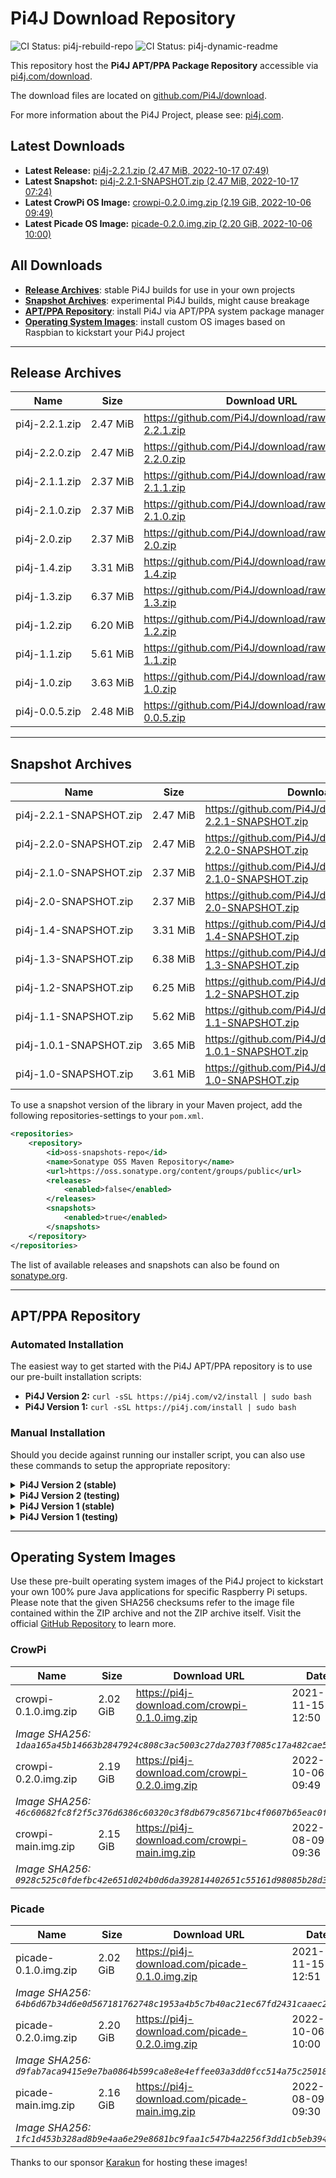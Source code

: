 # Pi4J Download Repository

![CI Status: pi4j-rebuild-repo](https://github.com/Pi4J/download/workflows/pi4j-rebuild-repo/badge.svg)
![CI Status: pi4j-dynamic-readme](https://github.com/Pi4J/download/workflows/pi4j-dynamic-readme/badge.svg)

This repository host the **Pi4J APT/PPA Package Repository** accessible via [pi4j.com/download](https://pi4j.com/download).

The download files are located on [github.com/Pi4J/download](https://github.com/Pi4J/download).

For more information about the Pi4J Project, please see: [pi4j.com](https://pi4j.com/).

## Latest Downloads
- **Latest Release:** [pi4j-2.2.1.zip (2.47 MiB, 2022-10-17 07:49)](https://github.com/Pi4J/download/raw/main/pi4j-2.2.1.zip)
- **Latest Snapshot:** [pi4j-2.2.1-SNAPSHOT.zip (2.47 MiB, 2022-10-17 07:24)](https://github.com/Pi4J/download/raw/main/pi4j-2.2.1-SNAPSHOT.zip)
- **Latest CrowPi OS Image:** [crowpi-0.2.0.img.zip (2.19 GiB, 2022-10-06 09:49)](https://pi4j-download.com/crowpi-0.2.0.img.zip)
- **Latest Picade OS Image:** [picade-0.2.0.img.zip (2.20 GiB, 2022-10-06 10:00)](https://pi4j-download.com/picade-0.2.0.img.zip)

## All Downloads
- **[Release Archives](#release-archives)**: stable Pi4J builds for use in your own projects
- **[Snapshot Archives](#snapshot-archives)**: experimental Pi4J builds, might cause breakage
- **[APT/PPA Repository](#aptppa-repository)**: install Pi4J via APT/PPA system package manager
- **[Operating System Images](#operating-system-images)**: install custom OS images based on Raspbian to kickstart your Pi4J project

---

## Release Archives
<table>
<thead>
    <tr>
        <th>Name</th>
        <th>Size</th>
        <th>Download URL</th>
        <th>Date</th>
    </tr>
</thead>
<tbody>
<tr>
    <td nowrap>pi4j-2.2.1.zip</td>
    <td nowrap>2.47 MiB</td>
    <td><a href="https://github.com/Pi4J/download/raw/main/pi4j-2.2.1.zip">https://github.com/Pi4J/download/raw/main/pi4j-2.2.1.zip</a></td>
    <td nowrap>2022-10-17 07:49</td>
</tr>
<tr>
    <td nowrap>pi4j-2.2.0.zip</td>
    <td nowrap>2.47 MiB</td>
    <td><a href="https://github.com/Pi4J/download/raw/main/pi4j-2.2.0.zip">https://github.com/Pi4J/download/raw/main/pi4j-2.2.0.zip</a></td>
    <td nowrap>2022-08-29 08:51</td>
</tr>
<tr>
    <td nowrap>pi4j-2.1.1.zip</td>
    <td nowrap>2.37 MiB</td>
    <td><a href="https://github.com/Pi4J/download/raw/main/pi4j-2.1.1.zip">https://github.com/Pi4J/download/raw/main/pi4j-2.1.1.zip</a></td>
    <td nowrap>2021-12-10 15:46</td>
</tr>
<tr>
    <td nowrap>pi4j-2.1.0.zip</td>
    <td nowrap>2.37 MiB</td>
    <td><a href="https://github.com/Pi4J/download/raw/main/pi4j-2.1.0.zip">https://github.com/Pi4J/download/raw/main/pi4j-2.1.0.zip</a></td>
    <td nowrap>2021-11-17 19:44</td>
</tr>
<tr>
    <td nowrap>pi4j-2.0.zip</td>
    <td nowrap>2.37 MiB</td>
    <td><a href="https://github.com/Pi4J/download/raw/main/pi4j-2.0.zip">https://github.com/Pi4J/download/raw/main/pi4j-2.0.zip</a></td>
    <td nowrap>2021-07-14 13:12</td>
</tr>
<tr>
    <td nowrap>pi4j-1.4.zip</td>
    <td nowrap>3.31 MiB</td>
    <td><a href="https://github.com/Pi4J/download/raw/main/pi4j-1.4.zip">https://github.com/Pi4J/download/raw/main/pi4j-1.4.zip</a></td>
    <td nowrap>2021-03-02 16:39</td>
</tr>
<tr>
    <td nowrap>pi4j-1.3.zip</td>
    <td nowrap>6.37 MiB</td>
    <td><a href="https://github.com/Pi4J/download/raw/main/pi4j-1.3.zip">https://github.com/Pi4J/download/raw/main/pi4j-1.3.zip</a></td>
    <td nowrap>2021-01-29 19:36</td>
</tr>
<tr>
    <td nowrap>pi4j-1.2.zip</td>
    <td nowrap>6.20 MiB</td>
    <td><a href="https://github.com/Pi4J/download/raw/main/pi4j-1.2.zip">https://github.com/Pi4J/download/raw/main/pi4j-1.2.zip</a></td>
    <td nowrap>2021-01-29 19:36</td>
</tr>
<tr>
    <td nowrap>pi4j-1.1.zip</td>
    <td nowrap>5.61 MiB</td>
    <td><a href="https://github.com/Pi4J/download/raw/main/pi4j-1.1.zip">https://github.com/Pi4J/download/raw/main/pi4j-1.1.zip</a></td>
    <td nowrap>2021-01-29 19:36</td>
</tr>
<tr>
    <td nowrap>pi4j-1.0.zip</td>
    <td nowrap>3.63 MiB</td>
    <td><a href="https://github.com/Pi4J/download/raw/main/pi4j-1.0.zip">https://github.com/Pi4J/download/raw/main/pi4j-1.0.zip</a></td>
    <td nowrap>2021-01-29 19:36</td>
</tr>
<tr>
    <td nowrap>pi4j-0.0.5.zip</td>
    <td nowrap>2.48 MiB</td>
    <td><a href="https://github.com/Pi4J/download/raw/main/pi4j-0.0.5.zip">https://github.com/Pi4J/download/raw/main/pi4j-0.0.5.zip</a></td>
    <td nowrap>2021-01-29 19:36</td>
</tr>
</tbody>
</table>

---

## Snapshot Archives
<table>
<thead>
    <tr>
        <th>Name</th>
        <th>Size</th>
        <th>Download URL</th>
        <th>Date</th>
    </tr>
</thead>
<tbody>
<tr>
    <td nowrap>pi4j-2.2.1-SNAPSHOT.zip</td>
    <td nowrap>2.47 MiB</td>
    <td><a href="https://github.com/Pi4J/download/raw/main/pi4j-2.2.1-SNAPSHOT.zip">https://github.com/Pi4J/download/raw/main/pi4j-2.2.1-SNAPSHOT.zip</a></td>
    <td nowrap>2022-10-17 07:24</td>
</tr>
<tr>
    <td nowrap>pi4j-2.2.0-SNAPSHOT.zip</td>
    <td nowrap>2.47 MiB</td>
    <td><a href="https://github.com/Pi4J/download/raw/main/pi4j-2.2.0-SNAPSHOT.zip">https://github.com/Pi4J/download/raw/main/pi4j-2.2.0-SNAPSHOT.zip</a></td>
    <td nowrap>2022-08-29 08:37</td>
</tr>
<tr>
    <td nowrap>pi4j-2.1.0-SNAPSHOT.zip</td>
    <td nowrap>2.37 MiB</td>
    <td><a href="https://github.com/Pi4J/download/raw/main/pi4j-2.1.0-SNAPSHOT.zip">https://github.com/Pi4J/download/raw/main/pi4j-2.1.0-SNAPSHOT.zip</a></td>
    <td nowrap>2021-10-26 12:07</td>
</tr>
<tr>
    <td nowrap>pi4j-2.0-SNAPSHOT.zip</td>
    <td nowrap>2.37 MiB</td>
    <td><a href="https://github.com/Pi4J/download/raw/main/pi4j-2.0-SNAPSHOT.zip">https://github.com/Pi4J/download/raw/main/pi4j-2.0-SNAPSHOT.zip</a></td>
    <td nowrap>2021-09-04 07:48</td>
</tr>
<tr>
    <td nowrap>pi4j-1.4-SNAPSHOT.zip</td>
    <td nowrap>3.31 MiB</td>
    <td><a href="https://github.com/Pi4J/download/raw/main/pi4j-1.4-SNAPSHOT.zip">https://github.com/Pi4J/download/raw/main/pi4j-1.4-SNAPSHOT.zip</a></td>
    <td nowrap>2021-03-02 16:39</td>
</tr>
<tr>
    <td nowrap>pi4j-1.3-SNAPSHOT.zip</td>
    <td nowrap>6.38 MiB</td>
    <td><a href="https://github.com/Pi4J/download/raw/main/pi4j-1.3-SNAPSHOT.zip">https://github.com/Pi4J/download/raw/main/pi4j-1.3-SNAPSHOT.zip</a></td>
    <td nowrap>2021-01-29 19:36</td>
</tr>
<tr>
    <td nowrap>pi4j-1.2-SNAPSHOT.zip</td>
    <td nowrap>6.25 MiB</td>
    <td><a href="https://github.com/Pi4J/download/raw/main/pi4j-1.2-SNAPSHOT.zip">https://github.com/Pi4J/download/raw/main/pi4j-1.2-SNAPSHOT.zip</a></td>
    <td nowrap>2021-01-29 19:36</td>
</tr>
<tr>
    <td nowrap>pi4j-1.1-SNAPSHOT.zip</td>
    <td nowrap>5.62 MiB</td>
    <td><a href="https://github.com/Pi4J/download/raw/main/pi4j-1.1-SNAPSHOT.zip">https://github.com/Pi4J/download/raw/main/pi4j-1.1-SNAPSHOT.zip</a></td>
    <td nowrap>2021-01-29 19:36</td>
</tr>
<tr>
    <td nowrap>pi4j-1.0.1-SNAPSHOT.zip</td>
    <td nowrap>3.65 MiB</td>
    <td><a href="https://github.com/Pi4J/download/raw/main/pi4j-1.0.1-SNAPSHOT.zip">https://github.com/Pi4J/download/raw/main/pi4j-1.0.1-SNAPSHOT.zip</a></td>
    <td nowrap>2021-01-30 05:27</td>
</tr>
<tr>
    <td nowrap>pi4j-1.0-SNAPSHOT.zip</td>
    <td nowrap>3.61 MiB</td>
    <td><a href="https://github.com/Pi4J/download/raw/main/pi4j-1.0-SNAPSHOT.zip">https://github.com/Pi4J/download/raw/main/pi4j-1.0-SNAPSHOT.zip</a></td>
    <td nowrap>2021-01-29 19:36</td>
</tr>
</tbody>
</table>

To use a snapshot version of the library in your Maven project, add the following repositories-settings to your `pom.xml`.

```xml
<repositories>
    <repository>
        <id>oss-snapshots-repo</id>
        <name>Sonatype OSS Maven Repository</name>
        <url>https://oss.sonatype.org/content/groups/public</url>
        <releases>
            <enabled>false</enabled>
        </releases>
        <snapshots>
            <enabled>true</enabled>
        </snapshots>
    </repository>
</repositories>
```

The list of available releases and snapshots can also be found on [sonatype.org](https://oss.sonatype.org/#nexus-search;quick~pi4j-core).

---

## APT/PPA Repository
### Automated Installation
The easiest way to get started with the Pi4J APT/PPA repository is to use our pre-built installation scripts:

- **Pi4J Version 2:** `curl -sSL https://pi4j.com/v2/install | sudo bash`
- **Pi4J Version 1:** `curl -sSL https://pi4j.com/install | sudo bash`

### Manual Installation
Should you decide against running our installer script, you can also use these commands to setup the appropriate repository:

<details>
<summary><b>Pi4J Version 2 (stable)</b></summary>

<pre><code>wget -qO- https://pi4j.com/pi4j.gpg | sudo apt-key add -
echo 'deb [arch=all] https://pi4j.com/download v2 stable' | sudo tee /etc/apt/sources.list.d/pi4j.list
sudo apt update
sudo apt install pi4j</code></pre>

</details>

<details>
<summary><b>Pi4J Version 2 (testing)</b></summary>

<pre><code>wget -qO- https://pi4j.com/pi4j.gpg | sudo apt-key add -
echo 'deb [arch=all] https://pi4j.com/download v2 testing' | sudo tee /etc/apt/sources.list.d/pi4j.list
sudo apt update
sudo apt install pi4j</code></pre>

</details>

<details>
<summary><b>Pi4J Version 1 (stable)</b></summary>

<pre><code>wget -qO- https://pi4j.com/pi4j.gpg | sudo apt-key add -
echo 'deb [arch=all] https://pi4j.com/download v1 stable' | sudo tee /etc/apt/sources.list.d/pi4j.list
sudo apt update
sudo apt install pi4j</code></pre>

</details>

<details>
<summary><b>Pi4J Version 1 (testing)</b></summary>

<pre><code>wget -qO- https://pi4j.com/pi4j.gpg | sudo apt-key add -
echo 'deb [arch=all] https://pi4j.com/download v1 testing' | sudo tee /etc/apt/sources.list.d/pi4j.list
sudo apt update
sudo apt install pi4j</code></pre>

</details>

---

## Operating System Images
Use these pre-built operating system images of the Pi4J project to kickstart your own 100% pure Java applications for specific Raspberry Pi setups.
Please note that the given SHA256 checksums refer to the image file contained within the ZIP archive and not the ZIP archive itself.
Visit the official [GitHub Repository](https://github.com/Pi4J/pi4j-os) to learn more.

### CrowPi
<table>
<thead>
    <tr>
        <th>Name</th>
        <th>Size</th>
        <th>Download URL</th>
        <th>Date</th>
    </tr>
</thead>
<tbody>
<tr>
    <td>crowpi-0.1.0.img.zip</td>
    <td>2.02 GiB</td>
    <td><a href="https://pi4j-download.com/crowpi-0.1.0.img.zip">https://pi4j-download.com/crowpi-0.1.0.img.zip</a></td>
    <td>2021-11-15 12:50</td>
</tr>
<tr>
    <td colspan="4"><i>Image SHA256: <code>1daa165a45b14663b2847924c808c3ac5003c27da2703f7085c17a482cae529f</code></i></td>
</tr>
<tr>
    <td>crowpi-0.2.0.img.zip</td>
    <td>2.19 GiB</td>
    <td><a href="https://pi4j-download.com/crowpi-0.2.0.img.zip">https://pi4j-download.com/crowpi-0.2.0.img.zip</a></td>
    <td>2022-10-06 09:49</td>
</tr>
<tr>
    <td colspan="4"><i>Image SHA256: <code>46c60682fc8f2f5c376d6386c60320c3f8db679c85671bc4f0607b65eac0fd86</code></i></td>
</tr>
<tr>
    <td>crowpi-main.img.zip</td>
    <td>2.15 GiB</td>
    <td><a href="https://pi4j-download.com/crowpi-main.img.zip">https://pi4j-download.com/crowpi-main.img.zip</a></td>
    <td>2022-08-09 09:36</td>
</tr>
<tr>
    <td colspan="4"><i>Image SHA256: <code>0928c525c0fdefbc42e651d024b0d6da392814402651c55161d98085b28d3359</code></i></td>
</tr>
</tbody>
</table>

### Picade
<table>
<thead>
    <tr>
        <th>Name</th>
        <th>Size</th>
        <th>Download URL</th>
        <th>Date</th>
    </tr>
</thead>
<tbody>
<tr>
    <td>picade-0.1.0.img.zip</td>
    <td>2.02 GiB</td>
    <td><a href="https://pi4j-download.com/picade-0.1.0.img.zip">https://pi4j-download.com/picade-0.1.0.img.zip</a></td>
    <td>2021-11-15 12:51</td>
</tr>
<tr>
    <td colspan="4"><i>Image SHA256: <code>64b6d67b34d6e0d567181762748c1953a4b5c7b40ac21ec67fd2431caaec279a</code></i></td>
</tr>
<tr>
    <td>picade-0.2.0.img.zip</td>
    <td>2.20 GiB</td>
    <td><a href="https://pi4j-download.com/picade-0.2.0.img.zip">https://pi4j-download.com/picade-0.2.0.img.zip</a></td>
    <td>2022-10-06 10:00</td>
</tr>
<tr>
    <td colspan="4"><i>Image SHA256: <code>d9fab7aca9415e9e7ba0864b599ca8e8e4effee03a3dd0fcc514a75c250189b8</code></i></td>
</tr>
<tr>
    <td>picade-main.img.zip</td>
    <td>2.16 GiB</td>
    <td><a href="https://pi4j-download.com/picade-main.img.zip">https://pi4j-download.com/picade-main.img.zip</a></td>
    <td>2022-08-09 09:30</td>
</tr>
<tr>
    <td colspan="4"><i>Image SHA256: <code>1fc1d453b328ad8b9e4aa6e29e8681bc9faa1c547b4a2256f3dd1cb5eb394083</code></i></td>
</tr>
</tbody>
</table>

Thanks to our sponsor [Karakun](https://karakun.com/) for hosting these images!
